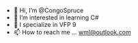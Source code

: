 - 👋 Hi, I’m @CongoSpruce
- 👀 I’m interested in learning C#
- 🌱 I specialize in VFP 9
- 📫 How to reach me ... wml@outlook.com

